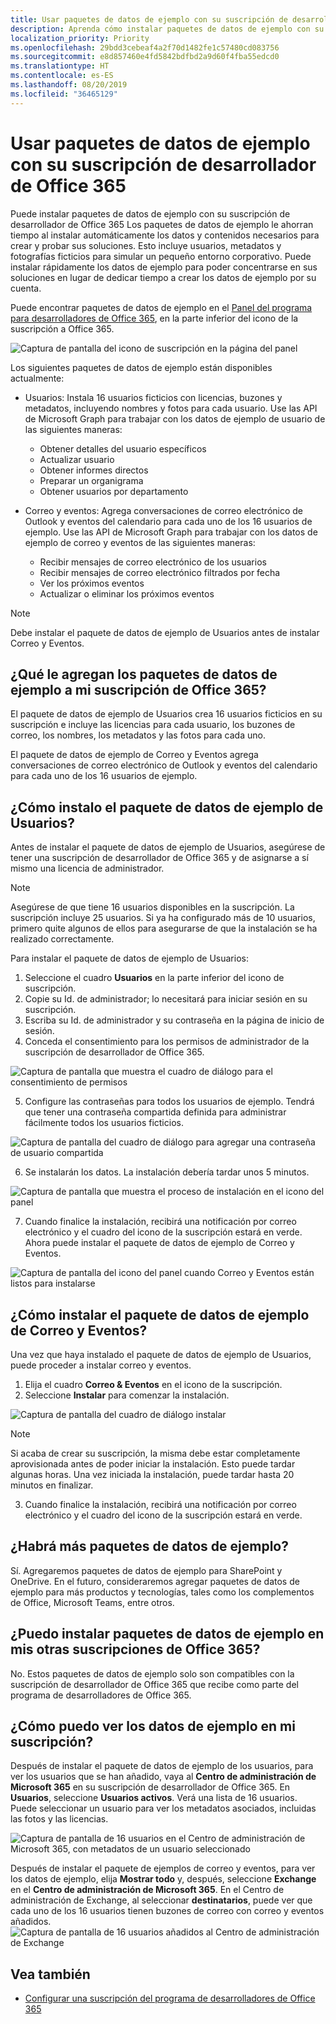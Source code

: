 ```yaml
---
title: Usar paquetes de datos de ejemplo con su suscripción de desarrollador de Office 365
description: Aprenda cómo instalar paquetes de datos de ejemplo con su suscripción de desarrollador de Office 365 para que su entorno aislado comience a trabajar rápidamente.
localization_priority: Priority
ms.openlocfilehash: 29bdd3cebeaf4a2f70d1482fe1c57480cd083756
ms.sourcegitcommit: e8d857460e4fd5842bdfbd2a9d60f4fba55edcd0
ms.translationtype: HT
ms.contentlocale: es-ES
ms.lasthandoff: 08/20/2019
ms.locfileid: "36465129"
---
```

# <a name="use-sample-data-packs-with-your-office-365-developer-subscription"></a>Usar paquetes de datos de ejemplo con su suscripción de desarrollador de Office 365

Puede instalar paquetes de datos de ejemplo con su suscripción de desarrollador de Office 365 Los paquetes de datos de ejemplo le ahorran tiempo al instalar automáticamente los datos y contenidos necesarios para crear y probar sus soluciones. Esto incluye usuarios, metadatos y fotografías ficticios para simular un pequeño entorno corporativo. Puede instalar rápidamente los datos de ejemplo para poder concentrarse en sus soluciones en lugar de dedicar tiempo a crear los datos de ejemplo por su cuenta.

Puede encontrar paquetes de datos de ejemplo en el [Panel del programa para desarrolladores de Office 365](https://developer.microsoft.com/office/profile), en la parte inferior del icono de la suscripción a Office 365.

![Captura de pantalla del icono de suscripción en la página del panel](images/sample-data-pack-ux-tile-users-beginning.PNG)

Los siguientes paquetes de datos de ejemplo están disponibles actualmente:

- Usuarios: Instala 16 usuarios ficticios con licencias, buzones y metadatos, incluyendo nombres y fotos para cada usuario. Use las API de Microsoft Graph para trabajar con los datos de ejemplo de usuario de las siguientes maneras:
  - Obtener detalles del usuario específicos
  - Actualizar usuario
  - Obtener informes directos
  - Preparar un organigrama  
  - Obtener usuarios por departamento

- Correo y eventos: Agrega conversaciones de correo electrónico de Outlook y eventos del calendario para cada uno de los 16 usuarios de ejemplo. Use las API de Microsoft Graph para trabajar con los datos de ejemplo de correo y eventos de las siguientes maneras:
  - Recibir mensajes de correo electrónico de los usuarios
  - Recibir mensajes de correo electrónico filtrados por fecha
  - Ver los próximos eventos
  - Actualizar o eliminar los próximos eventos

> [!NOTE]
> Debe instalar el paquete de datos de ejemplo de Usuarios antes de instalar Correo y Eventos.

## <a name="what-do-the-sample-data-packs-add-to-my-office-365-subscription"></a>¿Qué le agregan los paquetes de datos de ejemplo a mi suscripción de Office 365?

El paquete de datos de ejemplo de Usuarios crea 16 usuarios ficticios en su suscripción e incluye las licencias para cada usuario, los buzones de correo, los nombres, los metadatos y las fotos para cada uno.

El paquete de datos de ejemplo de Correo y Eventos agrega conversaciones de correo electrónico de Outlook y eventos del calendario para cada uno de los 16 usuarios de ejemplo.

## <a name="how-do-i-install-the-users-sample-data-pack"></a>¿Cómo instalo el paquete de datos de ejemplo de Usuarios?

Antes de instalar el paquete de datos de ejemplo de Usuarios, asegúrese de tener una suscripción de desarrollador de Office 365 y de asignarse a sí mismo una licencia de administrador.

> [!NOTE]
> Asegúrese de que tiene 16 usuarios disponibles en la suscripción. La suscripción incluye 25 usuarios. Si ya ha configurado más de 10 usuarios, primero quite algunos de ellos para asegurarse de que la instalación se ha realizado correctamente.

Para instalar el paquete de datos de ejemplo de Usuarios:

1. Seleccione el cuadro **Usuarios** en la parte inferior del icono de suscripción.
2. Copie su Id. de administrador; lo necesitará para iniciar sesión en su suscripción.
3. Escriba su Id. de administrador y su contraseña en la página de inicio de sesión.
4. Conceda el consentimiento para los permisos de administrador de la suscripción de desarrollador de Office 365.

![Captura de pantalla que muestra el cuadro de diálogo para el consentimiento de permisos](images/sample-data-pack-ux-tile-users-consent-with-permissions-combined.PNG)

5. Configure las contraseñas para todos los usuarios de ejemplo. Tendrá que tener una contraseña compartida definida para administrar fácilmente todos los usuarios ficticios.

![Captura de pantalla del cuadro de diálogo para agregar una contraseña de usuario compartida](images/sample-data-pack-ux-tile-users-fake-user-password-creation.PNG)

6. Se instalarán los datos. La instalación debería tardar unos 5 minutos.

![Captura de pantalla que muestra el proceso de instalación en el icono del panel](images/sample-data-pack-ux-tile-users-installing-status.PNG)

7. Cuando finalice la instalación, recibirá una notificación por correo electrónico y el cuadro del icono de la suscripción estará en verde. Ahora puede instalar el paquete de datos de ejemplo de Correo y Eventos.

![Captura de pantalla del icono del panel cuando Correo y Eventos están listos para instalarse](images/sample-data-pack-ux-tile-users-installed.PNG)

## <a name="how-do-i-install-the-mail-and-events-sample-data-pack"></a>¿Cómo instalar el paquete de datos de ejemplo de Correo y Eventos?

Una vez que haya instalado el paquete de datos de ejemplo de Usuarios, puede proceder a instalar correo y eventos.

1. Elija el cuadro **Correo &amp; Eventos** en el icono de la suscripción.
2. Seleccione **Instalar** para comenzar la instalación.

![Captura de pantalla del cuadro de diálogo instalar](images/sample-data-pack-ux-tile-mail-and-events-begin-install.PNG)

> [!NOTE]
> Si acaba de crear su suscripción, la misma debe estar completamente aprovisionada antes de poder iniciar la instalación. Esto puede tardar algunas horas. Una vez iniciada la instalación, puede tardar hasta 20 minutos en finalizar.

3. Cuando finalice la instalación, recibirá una notificación por correo electrónico y el cuadro del icono de la suscripción estará en verde.

## <a name="are-more-sample-data-packs-coming"></a>¿Habrá más paquetes de datos de ejemplo?

Sí. Agregaremos paquetes de datos de ejemplo para SharePoint y OneDrive. En el futuro, consideraremos agregar paquetes de datos de ejemplo para más productos y tecnologías, tales como los complementos de Office, Microsoft Teams, entre otros.

## <a name="can-i-install-sample-data-packs-on-my-other-office-365-subscriptions"></a>¿Puedo instalar paquetes de datos de ejemplo en mis otras suscripciones de Office 365?

No. Estos paquetes de datos de ejemplo solo son compatibles con la suscripción de desarrollador de Office 365 que recibe como parte del programa de desarrolladores de Office 365.

## <a name="how-can-i-see-the-sample-data-in-my-subscription"></a>¿Cómo puedo ver los datos de ejemplo en mi suscripción?

Después de instalar el paquete de datos de ejemplo de los usuarios, para ver los usuarios que se han añadido, vaya al **Centro de administración de Microsoft 365** en su suscripción de desarrollador de Office 365. En **Usuarios**, seleccione **Usuarios activos**. Verá una lista de 16 usuarios. Puede seleccionar un usuario para ver los metadatos asociados, incluidas las fotos y las licencias.

![Captura de pantalla de 16 usuarios en el Centro de administración de Microsoft 365, con metadatos de un usuario seleccionado](images/content-packs-07.PNG)

Después de instalar el paquete de ejemplos de correo y eventos, para ver los datos de ejemplo, elija **Mostrar todo** y, después, seleccione **Exchange** en el **Centro de administración de Microsoft 365**. En el Centro de administración de Exchange, al seleccionar **destinatarios**, puede ver que cada uno de los 16 usuarios tienen buzones de correo con correo y eventos añadidos.
![Captura de pantalla de 16 usuarios añadidos al Centro de administración de Exchange](images/content-packs-08.PNG)

## <a name="see-also"></a>Vea también

- [Configurar una suscripción del programa de desarrolladores de Office 365](office-365-developer-program-get-started.md)
